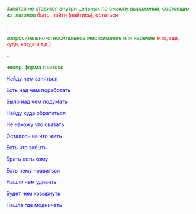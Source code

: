 <style>
green { color: green }
blue { color: blue }
navy { color: navy }
red { color: red }

</style>

<green>Запятая не ставится внутри цельных по смыслу выражений, состоящих из глаголов</green> <red>быть, найти (найтись), остаться </red>

<green>\+</green>

<green>вопросительно-относительное местоимение или наречие <red>(кто, где, куда, когда и т.д.) </red>


<green>\+</green>

<green>неопр. форма глагола:</green>

<blue>Найду чем заняться</blue>

<blue>Есть над чем поработать</blue>

<blue>Было над чем подумать</blue>

<blue>Найду куда обратиться</blue>

<blue>Не нахожу что сказать</blue>

<blue>Осталось на что жить</blue>

<blue>Есть что забыть</blue>

<blue>Брать есть кому</blue>

<blue>Есть чему нравиться</blue>

<blue>Нашли чем удивить</blue>

<blue>Будет чем козырнуть</blue>

<blue>Нашла где модничать</blue>


